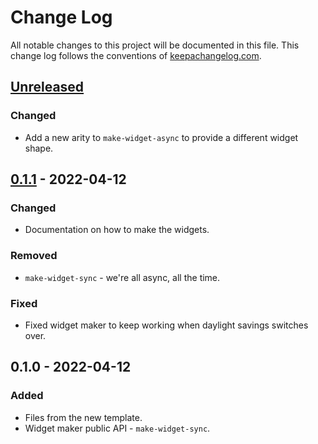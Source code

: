 # Change Log
All notable changes to this project will be documented in this file. This change log follows the conventions of [keepachangelog.com](http://keepachangelog.com/).

## [Unreleased]
### Changed
- Add a new arity to `make-widget-async` to provide a different widget shape.

## [0.1.1] - 2022-04-12
### Changed
- Documentation on how to make the widgets.

### Removed
- `make-widget-sync` - we're all async, all the time.

### Fixed
- Fixed widget maker to keep working when daylight savings switches over.

## 0.1.0 - 2022-04-12
### Added
- Files from the new template.
- Widget maker public API - `make-widget-sync`.

[Unreleased]: https://github.com/your-name/overtone/compare/0.1.1...HEAD
[0.1.1]: https://github.com/your-name/overtone/compare/0.1.0...0.1.1

